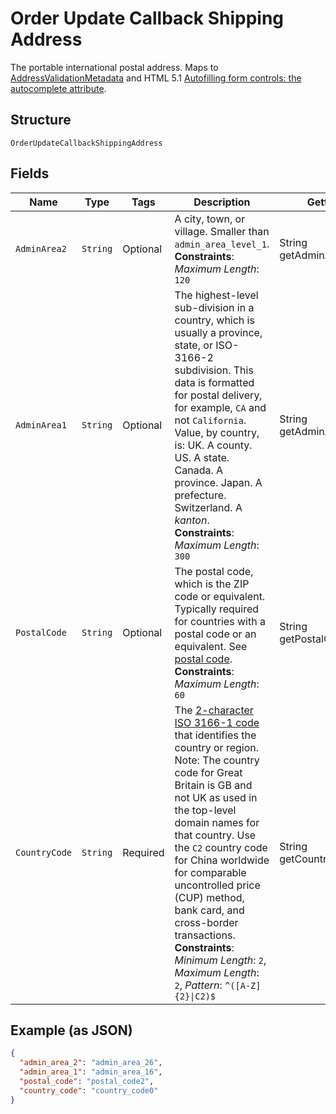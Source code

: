 
# Order Update Callback Shipping Address

The portable international postal address. Maps to [AddressValidationMetadata](https://github.com/googlei18n/libaddressinput/wiki/AddressValidationMetadata) and HTML 5.1 [Autofilling form controls: the autocomplete attribute](https://www.w3.org/TR/html51/sec-forms.html#autofilling-form-controls-the-autocomplete-attribute).

## Structure

`OrderUpdateCallbackShippingAddress`

## Fields

| Name | Type | Tags | Description | Getter | Setter |
|  --- | --- | --- | --- | --- | --- |
| `AdminArea2` | `String` | Optional | A city, town, or village. Smaller than `admin_area_level_1`.<br>**Constraints**: *Maximum Length*: `120` | String getAdminArea2() | setAdminArea2(String adminArea2) |
| `AdminArea1` | `String` | Optional | The highest-level sub-division in a country, which is usually a province, state, or ISO-3166-2 subdivision. This data is formatted for postal delivery, for example, `CA` and not `California`. Value, by country, is: UK. A county. US. A state. Canada. A province. Japan. A prefecture. Switzerland. A *kanton*.<br>**Constraints**: *Maximum Length*: `300` | String getAdminArea1() | setAdminArea1(String adminArea1) |
| `PostalCode` | `String` | Optional | The postal code, which is the ZIP code or equivalent. Typically required for countries with a postal code or an equivalent. See [postal code](https://en.wikipedia.org/wiki/Postal_code).<br>**Constraints**: *Maximum Length*: `60` | String getPostalCode() | setPostalCode(String postalCode) |
| `CountryCode` | `String` | Required | The [2-character ISO 3166-1 code](/api/rest/reference/country-codes/) that identifies the country or region. Note: The country code for Great Britain is GB and not UK as used in the top-level domain names for that country. Use the `C2` country code for China worldwide for comparable uncontrolled price (CUP) method, bank card, and cross-border transactions.<br>**Constraints**: *Minimum Length*: `2`, *Maximum Length*: `2`, *Pattern*: `^([A-Z]{2}\|C2)$` | String getCountryCode() | setCountryCode(String countryCode) |

## Example (as JSON)

```json
{
  "admin_area_2": "admin_area_26",
  "admin_area_1": "admin_area_16",
  "postal_code": "postal_code2",
  "country_code": "country_code0"
}
```

